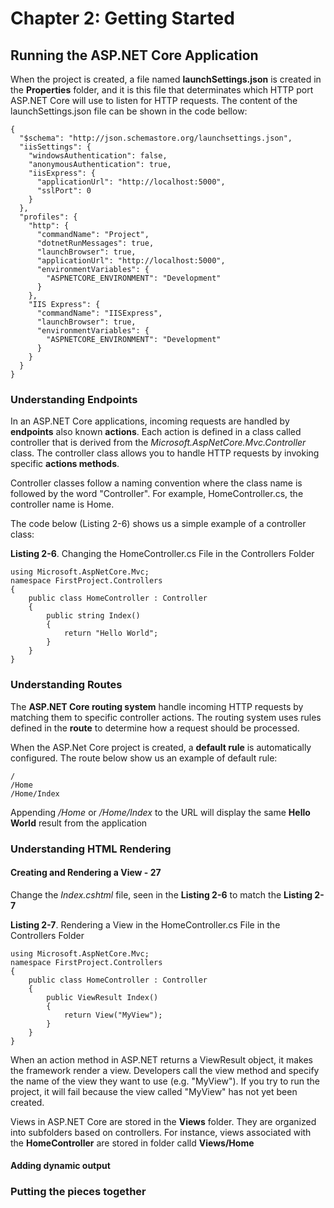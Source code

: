 # Chapter 2: Getting Started

## Running the ASP.NET Core Application

When the project is created, a file named **launchSettings.json** is created in the **Properties** folder, and it is this file that determinates which HTTP port ASP.NET Core will use to listen for HTTP requests. The content of the launchSettings.json file can be shown in the code bellow:

```
{
  "$schema": "http://json.schemastore.org/launchsettings.json",
  "iisSettings": {
    "windowsAuthentication": false,
    "anonymousAuthentication": true,
    "iisExpress": {
      "applicationUrl": "http://localhost:5000",
      "sslPort": 0
    }
  },
  "profiles": {
    "http": {
      "commandName": "Project",
      "dotnetRunMessages": true,
      "launchBrowser": true,
      "applicationUrl": "http://localhost:5000",
      "environmentVariables": {
        "ASPNETCORE_ENVIRONMENT": "Development"
      }
    },
    "IIS Express": {
      "commandName": "IISExpress",
      "launchBrowser": true,
      "environmentVariables": {
        "ASPNETCORE_ENVIRONMENT": "Development"
      }
    }
  }
}
```

### Understanding Endpoints

In an ASP.NET Core applications, incoming requests are handled by **endpoints** also known **actions**. Each action is defined in a class called controller that is derived from the *Microsoft.AspNetCore.Mvc.Controller* class. The controller class allows you to handle HTTP requests by invoking specific **actions methods**.

Controller classes follow a naming convention where the class name is followed by the word "Controller". For example, HomeController.cs, the controller name is Home.

The code below (Listing 2-6) shows us a simple example of a controller class:

**Listing 2-6**. Changing the HomeController.cs File in the Controllers Folder

```
using Microsoft.AspNetCore.Mvc;
namespace FirstProject.Controllers
{
    public class HomeController : Controller
    {
        public string Index()
        {
            return "Hello World";
        }
    }
}
```

### Understanding Routes

The **ASP.NET Core routing system** handle incoming HTTP requests by matching them to specific controller actions. The routing system uses rules defined in the **route** to determine how a request should be processed.

When the ASP.Net Core project is created, a **default rule** is automatically configured. The route below show us an example of default rule:

```
/
/Home
/Home/Index
```

Appending */Home* or */Home/Index* to the URL will display the same **Hello World** result from the application

### Understanding HTML Rendering

#### Creating and Rendering a View - 27

Change the *Index.cshtml* file, seen in the **Listing 2-6** to match the **Listing 2-7**

**Listing 2-7**. Rendering a View in the HomeController.cs File in the Controllers Folder

```
using Microsoft.AspNetCore.Mvc;
namespace FirstProject.Controllers
{
    public class HomeController : Controller
    {
        public ViewResult Index()
        {
            return View("MyView");
        }
    }
}
```

When an action method in ASP.NET returns a ViewResult object, it makes the framework render a view. Developers call the view method and specify the name of the view they want to use (e.g. "MyView"). If you try to run the project, it will fail because the view called "MyView" has not yet been created.

Views in ASP.NET Core are stored in the **Views** folder. They are organized into subfolders based on controllers. For instance, views associated with the **HomeController** are stored in folder calld **Views/Home**
<!--
# Chapter 2: Getting Started
## Running the ASP.NET Core Application
### Putting the pieces together
#### Creating and Rendering a View
-->


#### Adding dynamic output

### Putting the pieces together